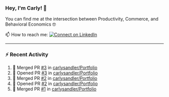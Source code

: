 ### Hey, I'm Carly! 👋

You can find me at the intersection between Productivity, Commerce, and Behavioral Economics 🤓

📫 How to reach me:
[![Connect on LinkedIn](https://img.shields.io/badge/--linkedin?label=LinkedIn&logo=LinkedIn&style=social)](https://www.linkedin.com/in/carlysandler)

---
### :zap: Recent Activity

<!--START_SECTION:activity-->
1. 🎉 Merged PR [#3](https://github.com/carlysandler/Portfolio/pull/3) in [carlysandler/Portfolio](https://github.com/carlysandler/Portfolio)
2. 💪 Opened PR [#3](https://github.com/carlysandler/Portfolio/pull/3) in [carlysandler/Portfolio](https://github.com/carlysandler/Portfolio)
3. 🎉 Merged PR [#2](https://github.com/carlysandler/Portfolio/pull/2) in [carlysandler/Portfolio](https://github.com/carlysandler/Portfolio)
4. 💪 Opened PR [#2](https://github.com/carlysandler/Portfolio/pull/2) in [carlysandler/Portfolio](https://github.com/carlysandler/Portfolio)
5. 🎉 Merged PR [#1](https://github.com/carlysandler/Portfolio/pull/1) in [carlysandler/Portfolio](https://github.com/carlysandler/Portfolio)
<!--END_SECTION:activity-->

